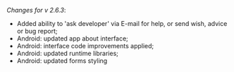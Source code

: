 _Changes for v 2.6.3_:
- Added ability to 'ask developer' via E-mail for help, or send wish, advice or bug report;
- Android: updated app about interface;
- Android: interface code improvements applied;
- Android: updated runtime libraries;
- Android: updated forms styling

